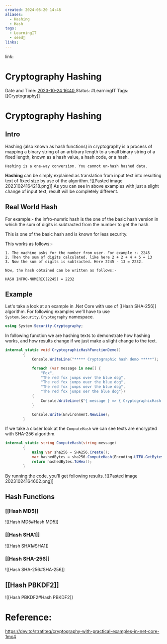 ```yaml
---
created: 2024-05-20 14:48
aliases:
  - Hashing
  - Hash
tags:
  - LearningIT
  - seed🌱
links:
---
```


link:

# Cryptography Hashing




Date and Time: <u> 2023-10-24 16:40 </u>
Status: #LearningIT
Tags: [[Cryptography]]

# Cryptography Hashing
## Intro
Hashing (also known as hash functions) in cryptography is a process of mapping a binary string of an arbitrary length to a small binary string of a fixed length, known as a hash value, a hash code, or a hash.

``` ad-important
Hashing is a one-way conversion. You cannot un-hash hashed data.
```

**Hashing** can be simply explained as translation from input text into resulting text of fixed size by use of the algorithm.
![[Pasted image 20231024164218.png]]
As you can see in above examples with just a slight change of input text, result will be completely different.
## Real World Hash

For example:- the infro-numric hash is the one of the basic hash version in which the sum of digits is subtracted from the number to get the hash.

This is one of the basic hash and is known for less security.

This works as follows:-
``` ad-important
1. The machine asks for the number from user. For example :- 2245
2. Then the sum of digits calculated. like here 2 + 2 + 4 + 5 = 13
3. Now the sum of digits is subtracted. Here 2245 - 13 = 2232.

Now, the hash obtained can be written as follows:-

HASH INFRO-NUMERIC(2245) = 2232
```
## Example
Let's take a look at an example in .Net Core with use of [[Hash SHA-256]] algorithm. For following examples we'll have to use `System.Security.Cryptography` namespace.
``` csharp
using System.Security.Cryptography;
```

In following function we are hashing texts to demonstrate how hashing works, and how results change if we just make a slight change to the text.
``` csharp
internal static void CryptographicHashFunctionDemo()
        {
            Console.WriteLine("***** Cryptographic hash demo *****");

            foreach (var message in new[] {
                "Fox",
                "The red fox jumps over the blue dog",
                "The red fox jumps ouer the blue dog",
                "The red fox jumps oevr the blue dog",
                "The red fox jumps oer the blue dog"})
            {
                Console.WriteLine($"{ message } => { CryptographicHash.ComputeHash(message) }");
            }

            Console.Write(Environment.NewLine);
        }
```

If we take a closer look at the `ComputeHash` we can see texts are encrypted with SHA-256 algorithm.

``` csharp
internal static string ComputeHash(string message)
        {
            using var sha256 = SHA256.Create();
            var hashedBytes = sha256.ComputeHash(Encoding.UTF8.GetBytes(message));
            return hashedBytes.ToHex();
        }
```
By running the code, you'll get following results.
![[Pasted image 20231024164602.png]]


## Hash Functions

### [[Hash MD5]]
![[Hash MD5#Hash MD5]]

### [[Hash SHA1]]
![[Hash SHA1#SHA1]]
### [[Hash SHA-256]]
![[Hash SHA-256#SHA-256]]


## [[Hash PBKDF2]]
![[Hash PBKDF2#Hash PBKDF2]]
# Reference:
https://dev.to/stratiteq/cryptography-with-practical-examples-in-net-core-1mc4


 